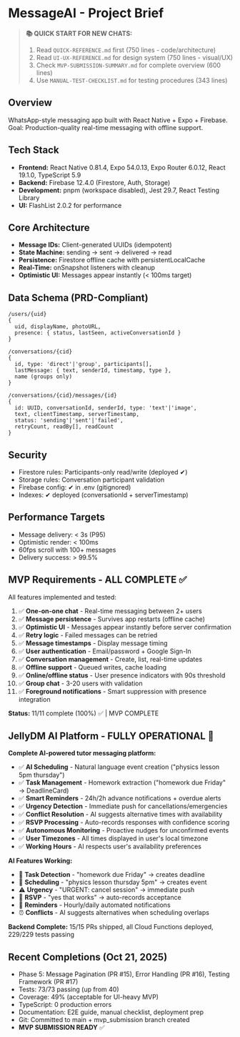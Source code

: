 # MessageAI - Project Brief

> **📚 QUICK START FOR NEW CHATS:**  
> 1. Read `QUICK-REFERENCE.md` first (750 lines - code/architecture)
> 2. Read `UI-UX-REFERENCE.md` for design system (750 lines - visual/UX)
> 3. Check `MVP-SUBMISSION-SUMMARY.md` for complete overview (600 lines)
> 4. Use `MANUAL-TEST-CHECKLIST.md` for testing procedures (343 lines)

## Overview
WhatsApp-style messaging app built with React Native + Expo + Firebase.
Goal: Production-quality real-time messaging with offline support.

## Tech Stack
- **Frontend:** React Native 0.81.4, Expo 54.0.13, Expo Router 6.0.12, React 19.1.0, TypeScript 5.9
- **Backend:** Firebase 12.4.0 (Firestore, Auth, Storage)
- **Development:** pnpm (workspace disabled), Jest 29.7, React Testing Library
- **UI:** FlashList 2.0.2 for performance

## Core Architecture
- **Message IDs:** Client-generated UUIDs (idempotent)
- **State Machine:** sending → sent → delivered → read
- **Persistence:** Firestore offline cache with persistentLocalCache
- **Real-Time:** onSnapshot listeners with cleanup
- **Optimistic UI:** Messages appear instantly (< 100ms target)

## Data Schema (PRD-Compliant)
```
/users/{uid}
{
  uid, displayName, photoURL,
  presence: { status, lastSeen, activeConversationId }
}

/conversations/{cid}
{
  id, type: 'direct'|'group', participants[],
  lastMessage: { text, senderId, timestamp, type },
  name (groups only)
}

/conversations/{cid}/messages/{id}
{
  id: UUID, conversationId, senderId, type: 'text'|'image',
  text, clientTimestamp, serverTimestamp,
  status: 'sending'|'sent'|'failed',
  retryCount, readBy[], readCount
}
```

## Security
- Firestore rules: Participants-only read/write (deployed ✔)
- Storage rules: Conversation participant validation
- Firebase config: ✔ in .env (gitignored)
- Indexes: ✔ deployed (conversationId + serverTimestamp)

## Performance Targets
- Message delivery: < 3s (P95)
- Optimistic render: < 100ms
- 60fps scroll with 100+ messages
- Delivery success: > 99.5%

## MVP Requirements - ALL COMPLETE ✅

All features implemented and tested:
1. ✅ **One-on-one chat** - Real-time messaging between 2+ users
2. ✅ **Message persistence** - Survives app restarts (offline cache)
3. ✅ **Optimistic UI** - Messages appear instantly before server confirmation
4. ✅ **Retry logic** - Failed messages can be retried
5. ✅ **Message timestamps** - Display message timing
6. ✅ **User authentication** - Email/password + Google Sign-In
7. ✅ **Conversation management** - Create, list, real-time updates
8. ✅ **Offline support** - Queued writes, cache loading
9. ✅ **Online/offline status** - User presence indicators with 90s threshold
10. ✅ **Group chat** - 3-20 users with validation
11. ✅ **Foreground notifications** - Smart suppression with presence integration

**Status:** 11/11 complete (100%) ✅ | MVP COMPLETE

## JellyDM AI Platform - FULLY OPERATIONAL 🚀

**Complete AI-powered tutor messaging platform:**
- ✅ **AI Scheduling** - Natural language event creation ("physics lesson 5pm thursday")
- ✅ **Task Management** - Homework extraction ("homework due Friday" → DeadlineCard)
- ✅ **Smart Reminders** - 24h/2h advance notifications + overdue alerts
- ✅ **Urgency Detection** - Immediate push for cancellations/emergencies
- ✅ **Conflict Resolution** - AI suggests alternative times with availability
- ✅ **RSVP Processing** - Auto-records responses with confidence scoring
- ✅ **Autonomous Monitoring** - Proactive nudges for unconfirmed events
- ✅ **User Timezones** - All times displayed in user's local timezone
- ✅ **Working Hours** - AI respects user's availability preferences

**AI Features Working:**
- 🎯 **Task Detection** - "homework due Friday" → creates deadline
- 📅 **Scheduling** - "physics lesson thursday 5pm" → creates event
- ⚠️ **Urgency** - "URGENT: cancel session" → immediate push
- 🔄 **RSVP** - "yes that works" → auto-records acceptance
- 🤖 **Reminders** - Hourly/daily automated notifications
- ⏰ **Conflicts** - AI suggests alternatives when scheduling overlaps

**Backend Complete:** 15/15 PRs shipped, all Cloud Functions deployed, 229/229 tests passing



## Recent Completions (Oct 21, 2025)
- Phase 5: Message Pagination (PR #15), Error Handling (PR #16), Testing Framework (PR #17)
- Tests: 73/73 passing (up from 40)
- Coverage: 49% (acceptable for UI-heavy MVP)
- TypeScript: 0 production errors
- Documentation: E2E guide, manual checklist, deployment prep
- Git: Committed to main + mvp_submission branch created
- **MVP SUBMISSION READY** ✅

